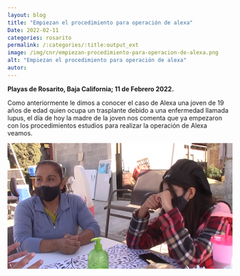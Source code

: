 ```yaml
---
layout: blog
title: "Empiezan el procedimiento para operación de alexa"
Date: 2022-02-11
categories: rosarito
permalink: /:categories/:title:output_ext
image: /img/cnr/empiezan-procedimiento-para-operacion-de-alexa.png
alt: "Empiezan el procedimiento para operación de alexa"
autor:
---
```


**Playas de Rosarito, Baja California; 11 de Febrero 2022.** 

Como anteriormente le dimos a conocer el caso de Alexa una joven de 19 años de edad quien ocupa un trasplante debido a una enfermedad llamada lupus, el día de hoy la madre de la joven nos comenta que ya empezaron con los procedimientos estudios para realizar la operación de Alexa veamos.

<div id="carouselExampleSlidesOnly" class="carousel slide" data-ride="carousel">
  <div class="carousel-inner">
    <div class="carousel-item active">
       <img class="d-block w-100" src="/img/cnr/empiezan-procedimiento-para-operacion-de-alexa.png" loading="lazy"  alt="Empiezan el procedimiento para operación de alexa">
    </div>
  </div>
</div>